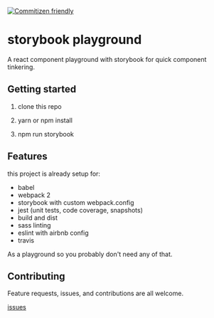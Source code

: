 [![Commitizen friendly](https://img.shields.io/badge/commitizen-friendly-brightgreen.svg)](http://commitizen.github.io/cz-cli/)

# storybook playground

A react component playground with storybook for quick component tinkering.

## Getting started

1. clone this repo

2. yarn or npm install

3. npm run storybook

## Features

this project is already setup for:

 - babel
 - webpack 2
 - storybook with custom webpack.config
 - jest (unit tests, code coverage, snapshots)
 - build and dist
 - sass linting
 - eslint with airbnb config
 - travis

As a playground so you probably don't need any of that.

## Contributing

Feature requests, issues, and contributions are all welcome.

[issues](https://github.com/luetkemj/storybook-playground/issues/new)
